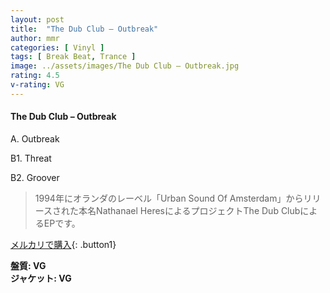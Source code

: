 ```yaml
---
layout: post
title:  "The Dub Club – Outbreak"
author: mmr
categories: [ Vinyl ]
tags: [ Break Beat, Trance ]
image: ../assets/images/The Dub Club – Outbreak.jpg
rating: 4.5
v-rating: VG
---
```


#### The Dub Club – Outbreak

A. Outbreak

B1. Threat

B2. Groover

> 1994年にオランダのレーベル「Urban Sound Of Amsterdam」からリリースされた本名Nathanael HeresによるプロジェクトThe Dub ClubによるEPです。

[メルカリで購入](https://jp.mercari.com/item/m98598756543){: .button1}

<div class="mt-4 mb-4 d-flex align-items-center">
<strong class="mr-1">盤質: VG</strong>
</div>
<div class="mt-4 mb-4 d-flex align-items-center">
<strong class="mr-1">ジャケット: VG</strong>
</div>
